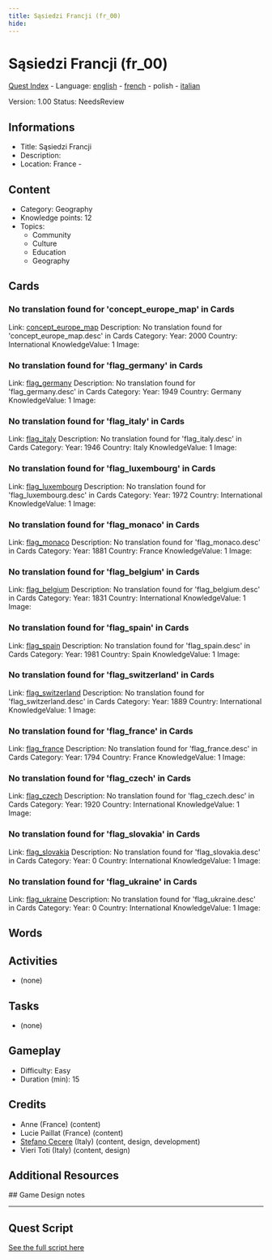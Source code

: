 ```yaml
---
title: Sąsiedzi Francji (fr_00)
hide:
---
```


# Sąsiedzi Francji (fr_00)
[Quest Index](./index.pl.md) - Language: [english](./fr_00.md) - [french](./fr_00.fr.md) - polish - [italian](./fr_00.it.md)

Version: 1.00
Status: NeedsReview

## Informations

- Title: Sąsiedzi Francji
- Description: 
- Location: France - 
## Content
- Category: Geography
- Knowledge points: 12
- Topics:
  - Community
  - Culture
  - Education
  - Geography

## Cards
### No translation found for 'concept_europe_map' in Cards
Link: [concept_europe_map](../cards/index.md#concept_europe_map)
Description: No translation found for 'concept_europe_map.desc' in Cards
Category: 
Year: 2000
Country: International
KnowledgeValue: 1
Image: 

### No translation found for 'flag_germany' in Cards
Link: [flag_germany](../cards/index.md#flag_germany)
Description: No translation found for 'flag_germany.desc' in Cards
Category: 
Year: 1949
Country: Germany
KnowledgeValue: 1
Image: 

### No translation found for 'flag_italy' in Cards
Link: [flag_italy](../cards/index.md#flag_italy)
Description: No translation found for 'flag_italy.desc' in Cards
Category: 
Year: 1946
Country: Italy
KnowledgeValue: 1
Image: 

### No translation found for 'flag_luxembourg' in Cards
Link: [flag_luxembourg](../cards/index.md#flag_luxembourg)
Description: No translation found for 'flag_luxembourg.desc' in Cards
Category: 
Year: 1972
Country: International
KnowledgeValue: 1
Image: 

### No translation found for 'flag_monaco' in Cards
Link: [flag_monaco](../cards/index.md#flag_monaco)
Description: No translation found for 'flag_monaco.desc' in Cards
Category: 
Year: 1881
Country: France
KnowledgeValue: 1
Image: 

### No translation found for 'flag_belgium' in Cards
Link: [flag_belgium](../cards/index.md#flag_belgium)
Description: No translation found for 'flag_belgium.desc' in Cards
Category: 
Year: 1831
Country: International
KnowledgeValue: 1
Image: 

### No translation found for 'flag_spain' in Cards
Link: [flag_spain](../cards/index.md#flag_spain)
Description: No translation found for 'flag_spain.desc' in Cards
Category: 
Year: 1981
Country: Spain
KnowledgeValue: 1
Image: 

### No translation found for 'flag_switzerland' in Cards
Link: [flag_switzerland](../cards/index.md#flag_switzerland)
Description: No translation found for 'flag_switzerland.desc' in Cards
Category: 
Year: 1889
Country: International
KnowledgeValue: 1
Image: 

### No translation found for 'flag_france' in Cards
Link: [flag_france](../cards/index.md#flag_france)
Description: No translation found for 'flag_france.desc' in Cards
Category: 
Year: 1794
Country: France
KnowledgeValue: 1
Image: 

### No translation found for 'flag_czech' in Cards
Link: [flag_czech](../cards/index.md#flag_czech)
Description: No translation found for 'flag_czech.desc' in Cards
Category: 
Year: 1920
Country: International
KnowledgeValue: 1
Image: 

### No translation found for 'flag_slovakia' in Cards
Link: [flag_slovakia](../cards/index.md#flag_slovakia)
Description: No translation found for 'flag_slovakia.desc' in Cards
Category: 
Year: 0
Country: International
KnowledgeValue: 1
Image: 

### No translation found for 'flag_ukraine' in Cards
Link: [flag_ukraine](../cards/index.md#flag_ukraine)
Description: No translation found for 'flag_ukraine.desc' in Cards
Category: 
Year: 0
Country: International
KnowledgeValue: 1
Image: 

## Words
## Activities
- (none)

## Tasks
- (none)
## Gameplay
- Difficulty: Easy
- Duration (min): 15
## Credits
- Anne (France) (content)
- Lucie Paillat (France) (content)
- [Stefano Cecere](https://stefanocecere.com) (Italy) (content, design, development)
- Vieri Toti (Italy) (content, design)

## Additional Resources

## Game Design notes



---

## Quest Script

[See the full script here](./fr_00-script.pl.md)
